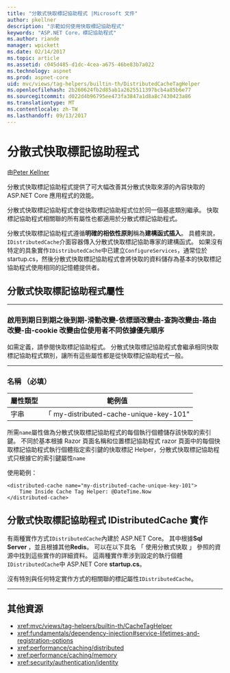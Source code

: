 ```yaml
---
title: "分散式快取標記協助程式 |Microsoft 文件"
author: pkellner
description: "示範如何使用快取標記協助程式"
keywords: "ASP.NET Core，標記協助程式"
ms.author: riande
manager: wpickett
ms.date: 02/14/2017
ms.topic: article
ms.assetid: c045d485-d1dc-4cea-a675-46be83b7a022
ms.technology: aspnet
ms.prod: aspnet-core
uid: mvc/views/tag-helpers/builtin-th/DistributedCacheTagHelper
ms.openlocfilehash: 2b260624fb2d85ab1a2625511397bcb4a85b6e77
ms.sourcegitcommit: d022d4b96795ee473fa3847a1d8a8c7430423a86
ms.translationtype: MT
ms.contentlocale: zh-TW
ms.lasthandoff: 09/13/2017
---
```

# <a name="distributed-cache-tag-helper"></a>分散式快取標記協助程式

由[Peter Kellner](http://peterkellner.net) 


分散式快取標記協助程式提供了可大幅改善其分散式快取來源的內容快取的 ASP.NET Core 應用程式的效能。

分散式快取標記協助程式會從快取標記協助程式位於同一個基底類別繼承。  快取標記協助程式相關聯的所有屬性也都適用於分散式標記協助程式。


分散式快取標記協助程式遵循**明確的相依性原則**稱為**建構函式插入**。  具體來說，`IDistributedCache`介面容器傳入分散式快取標記協助專家的建構函式。  如果沒有特定的具象實作`IDistributedCache`中已建立`ConfigureServices`，通常位於 startup.cs，然後分散式快取標記協助程式會將快取的資料儲存為基本的快取標記協助程式使用相同的記憶體提供者。

## <a name="distributed-cache-tag-helper-attributes"></a>分散式快取標記協助程式屬性

- - -

### <a name="enabled-expires-on-expires-after-expires-sliding-vary-by-header-vary-by-query-vary-by-route-vary-by-cookie-vary-by-user-vary-by-priority"></a>啟用到期日到期之後到期-滑動改變-依標頭改變由-查詢改變由-路由改變-由-cookie 改變由位使用者不同依據優先順序

如需定義，請參閱快取標記協助程式。 分散式快取標記協助程式會繼承相同快取標記協助程式類別，讓所有這些屬性都是從快取標記協助程式一般。

- - -

### <a name="name-required"></a>名稱 （必填）

| 屬性類型    | 範例值     |
|----------------   |----------------   |
| 字串    | 「 my-distributed-cache-unique-key-101"     |

所需`name`屬性做為分散式快取標記協助程式的每個執行個體儲存該快取的索引鍵。  不同於基本根據 Razor 頁面名稱和位置標記協助程式 razor 頁面中的每個快取標記協助程式執行個體指定索引鍵的快取標記 Helper，分散式快取標記協助程式只根據它的索引鍵屬性`name`

使用範例：

```cshtml
<distributed-cache name="my-distributed-cache-unique-key-101">
    Time Inside Cache Tag Helper: @DateTime.Now
</distributed-cache>
```

## <a name="distributed-cache-tag-helper-idistributedcache-implementations"></a>分散式快取標記協助程式 IDistributedCache 實作

有兩種實作方式`IDistributedCache`內建於 ASP.NET Core。  其中根據**Sql Server** ，並且根據其他**Redis**。 可以在以下具名 「 使用分散式快取 」 參照的資源中找到這些實作的詳細資料。 這兩種實作牽涉到設定的執行個體`IDistributedCache`中 ASP.NET Core **startup.cs**。

沒有特別與任何特定實作方式的相關聯的標記屬性`IDistributedCache`。



- - -



## <a name="additional-resources"></a>其他資源

* <xref:mvc/views/tag-helpers/builtin-th/CacheTagHelper>
* <xref:fundamentals/dependency-injection#service-lifetimes-and-registration-options>
* <xref:performance/caching/distributed>
* <xref:performance/caching/memory>
* <xref:security/authentication/identity>
